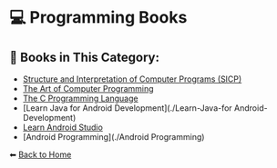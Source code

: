 # 💻 Programming Books

## 📖 Books in This Category:
- [Structure and Interpretation of Computer Programs (SICP)](./Structure-and-Interpretation-of-Computer-Programs-(SICP).md)
- [The Art of Computer Programming](./The-Art-of-Computer-Programming.md)
- [The C Programming Language](./The-C-Programming-Language.md)
- [Learn Java for Android Development](./Learn-Java-for Android-Development) 
- [Learn Android Studio](./Learn-Android-Studio)
- [Android Programming](./Android Programming)

  
⬅ [Back to Home](../README.md)
